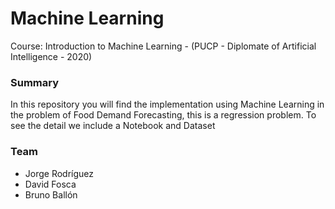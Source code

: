 # Machine Learning
Course: Introduction to Machine Learning - (PUCP - Diplomate of Artificial Intelligence - 2020)

### Summary
In this repository you will find the implementation using Machine Learning in the problem of Food Demand Forecasting, this is a regression problem. To see the detail we include a Notebook and Dataset

### Team
* Jorge Rodríguez
* David Fosca
* Bruno Ballón
